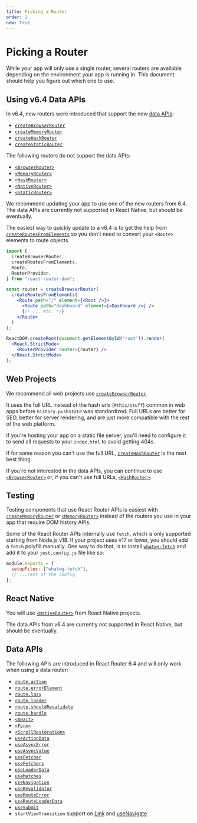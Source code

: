 ```yaml
---
title: Picking a Router
order: 1
new: true
---
```


# Picking a Router

While your app will only use a single router, several routers are available depending on the environment your app is running in. This document should help you figure out which one to use.

## Using v6.4 Data APIs

In v6.4, new routers were introduced that support the new [data APIs][data-apis]:

- [`createBrowserRouter`][createbrowserrouter]
- [`createMemoryRouter`][creatememoryrouter]
- [`createHashRouter`][createhashrouter]
- [`createStaticRouter`][createstaticrouter]

The following routers do not support the data APIs:

- [`<BrowserRouter>`][browserrouter]
- [`<MemoryRouter>`][memoryrouter]
- [`<HashRouter>`][hashrouter]
- [`<NativeRouter>`][nativerouter]
- [`<StaticRouter>`][staticrouter]

We recommend updating your app to use one of the new routers from 6.4. The data APIs are currently not supported in React Native, but should be eventually.

The easiest way to quickly update to a v6.4 is to get the help from [`createRoutesFromElements`][createroutesfromelements] so you don't need to convert your `<Route>` elements to route objects.

```jsx
import {
  createBrowserRouter,
  createRoutesFromElements,
  Route,
  RouterProvider,
} from "react-router-dom";

const router = createBrowserRouter(
  createRoutesFromElements(
    <Route path="/" element={<Root />}>
      <Route path="dashboard" element={<Dashboard />} />
      {/* ... etc. */}
    </Route>
  )
);

ReactDOM.createRoot(document.getElementById("root")).render(
  <React.StrictMode>
    <RouterProvider router={router} />
  </React.StrictMode>
);
```

## Web Projects

We recommend all web projects use [`createBrowserRouter`][createbrowserrouter].

It uses the full URL instead of the hash urls (`#this/stuff`) common in web apps before `history.pushState` was standardized. Full URLs are better for SEO, better for server rendering, and are just more compatible with the rest of the web platform.

If you're hosting your app on a static file server, you'll need to configure it to send all requests to your `index.html` to avoid getting 404s.

If for some reason you can't use the full URL, [`createHashRouter`][createhashrouter] is the next best thing.

If you're not interested in the data APIs, you can continue to use [`<BrowserRouter>`][browserrouter] or, if you can't use full URLs, [`<HashRouter>`][hashrouter].

## Testing

Testing components that use React Router APIs is easiest with [`createMemoryRouter`][creatememoryrouter] or [`<MemoryRouter>`][memoryrouter] instead of the routers you use in your app that require DOM history APIs.

Some of the React Router APIs internally use `fetch`, which is only supported starting from Node.js v18. If your project uses v17 or lower, you should add a `fetch` polyfill manually. One way to do that, is to install [`whatwg-fetch`](https://www.npmjs.com/package/whatwg-fetch) and add it to your `jest.config.js` file like so:

```js
module.exports = {
  setupFiles: ["whatwg-fetch"],
  // ...rest of the config
};
```

## React Native

You will use [`<NativeRouter>`][nativerouter] from React Native projects.

The data APIs from v6.4 are currently not supported in React Native, but should be eventually.

## Data APIs

The following APIs are introduced in React Router 6.4 and will only work when using a data router:

- [`route.action`][action]
- [`route.errorElement`][errorelement]
- [`route.lazy`][lazy]
- [`route.loader`][loader]
- [`route.shouldRevalidate`][shouldrevalidate]
- [`route.handle`][handle]
- [`<Await>`][await]
- [`<Form>`][form]
- [`<ScrollRestoration>`][scrollrestoration]
- [`useActionData`][useactiondata]
- [`useAsyncError`][useasyncerror]
- [`useAsyncValue`][useasyncvalue]
- [`useFetcher`][usefetcher]
- [`useFetchers`][usefetchers]
- [`useLoaderData`][useloaderdata]
- [`useMatches`][usematches]
- [`useNavigation`][usenavigation]
- [`useRevalidator`][userevalidator]
- [`useRouteError`][userouteerror]
- [`useRouteLoaderData`][userouteloaderdata]
- [`useSubmit`][usesubmit]
- `startViewTransition` support on [Link][viewtransition-link] and [useNavigate][viewtransition-navigate]

[createbrowserrouter]: ./create-browser-router
[createhashrouter]: ./create-hash-router
[creatememoryrouter]: ./create-memory-router
[createstaticrouter]: ./create-static-router
[createroutesfromelements]: ../utils/create-routes-from-elements
[browserrouter]: ../router-components/browser-router
[memoryrouter]: ../router-components/memory-router
[hashrouter]: ../router-components/hash-router
[nativerouter]: ../router-components/native-router
[staticrouter]: ../router-components/static-router
[data-apis]: #data-apis
[action]: ../route/action
[errorelement]: ../route/error-element
[lazy]: ../route/lazy
[loader]: ../route/loader
[shouldrevalidate]: ../route/should-revalidate
[handle]: ../route/route#handle
[await]: ../components/await
[form]: ../components/form
[scrollrestoration]: ../components/scroll-restoration
[useactiondata]: ../hooks/use-action-data
[useasyncerror]: ../hooks/use-async-error
[useasyncvalue]: ../hooks/use-async-value
[useblocker]: ../hooks/use-blocker
[usefetcher]: ../hooks/use-fetcher
[usefetchers]: ../hooks/use-fetchers
[useloaderdata]: ../hooks/use-loader-data
[usematches]: ../hooks/use-matches
[usenavigation]: ../hooks/use-navigation
[userevalidator]: ../hooks/use-revalidator
[userouteerror]: ../hooks/use-route-error
[userouteloaderdata]: ../hooks/use-route-loader-data
[usesubmit]: ../hooks/use-submit
[viewtransition-link]: ../components/link#unstable_viewtransition
[viewtransition-navigate]: ../hooks/use-navigate#optionsunstable_viewtransition
